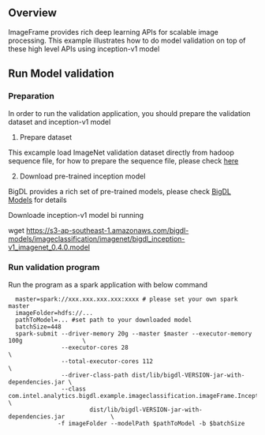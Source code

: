 ## Overview
ImageFrame provides rich deep learning APIs for scalable image processing. This example illustrates how to do model validation on top of these high level APIs using inception-v1 model

## Run Model validation

### Preparation

In order to run the validation application, you should prepare the validation dataset and inception-v1 model

1) Prepare dataset

This excample load ImageNet validation dataset directly from hadoop sequence file, for how to prepare the sequence file, please check [here](../../../models/inception#prepare-the-data)

2) Download pre-trained inception model

BigDL provides a rich set of pre-trained models, please check [BigDL Models](https://github.com/intel-analytics/analytics-zoo/tree/master/models) for details

Downloade inception-v1 model bi running

wget https://s3-ap-southeast-1.amazonaws.com/bigdl-models/imageclassification/imagenet/bigdl_inception-v1_imagenet_0.4.0.model

### Run validation program

Run the program as a spark application with below command

```shell
  master=spark://xxx.xxx.xxx.xxx:xxxx # please set your own spark master
  imageFolder=hdfs://...
  pathToModel=... #set path to your downloaded model
  batchSize=448
  spark-submit --driver-memory 20g --master $master --executor-memory 100g                 \
               --executor-cores 28                                                         \
               --total-executor-cores 112                                                  \
               --driver-class-path dist/lib/bigdl-VERSION-jar-with-dependencies.jar \
               --class com.intel.analytics.bigdl.example.imageclassification.imageFrame.InceptionValidation          \
                       dist/lib/bigdl-VERSION-jar-with-dependencies.jar             \
              -f imageFolder --modelPath $pathToModel -b $batchSize
```